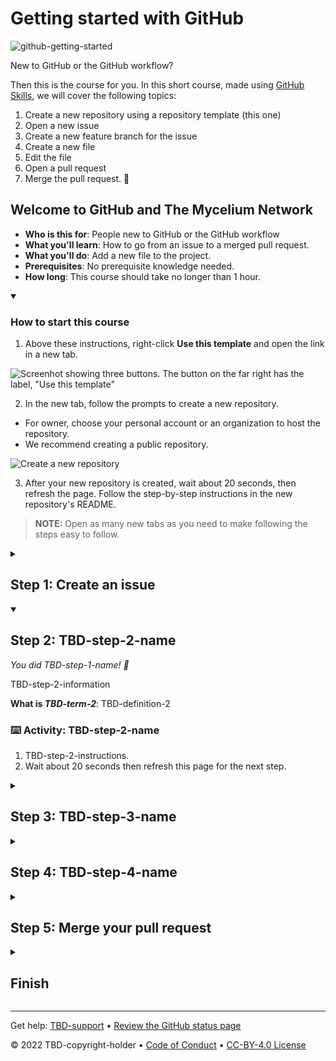 # Getting started with GitHub

![github-getting-started](https://user-images.githubusercontent.com/10350960/178148072-07b01b36-cbe4-4442-b1c0-c101f459d778.png)


New to GitHub or the GitHub workflow? 

Then this is the course for you. In this short course, made using [GitHub Skills](https://skills.github.com/), we will cover the following topics:

1. Create a new repository using a repository template (this one)
2. Open a new issue
3. Create a new feature branch for the issue
4. Create a new file
5. Edit the file
5. Open a pull request
6. Merge the pull request. 🎉

## Welcome to GitHub and The Mycelium Network

- **Who is this for**: People new to GitHub or the GitHub workflow
- **What you'll learn**: How to go from an issue to a merged pull request.
- **What you'll do**: Add a new file to the project.
- **Prerequisites**: No prerequisite knowledge needed.
- **How long**: This course should take no longer than 1 hour.

<details id="0" open>
  <summary><h3>How to start this course</h3></summary>
  
  1. Above these instructions, right-click **Use this template** and open the link in a new tab.

  ![Screenhot showing three buttons. The button on the far right has the label, "Use this template"](https://user-images.githubusercontent.com/10350960/194721879-93778b2a-483b-4d98-8d2a-67dc2223be08.png)

  2. In the new tab, follow the prompts to create a new repository.
   - For owner, choose your personal account or an organization to host the repository.
   - We recommend creating a public repository.

   ![Create a new repository](https://user-images.githubusercontent.com/10350960/194726721-e2b23486-a8a2-4e8e-8c2d-baf01f7c1a40.png)

  3. After your new repository is created, wait about 20 seconds, then refresh the page. Follow the step-by-step instructions in the new repository's README.
  
  > **NOTE:** Open as many new tabs as you need to make following the steps easy to follow.
</details>

<details id=1>
<summary><h2>Step 1: Create an issue</h2></summary>

Welcome to "Getting started with GitHub"! :wave:

**What is an issue?**

[Issues on GitHub](https://docs.github.com/en/issues/tracking-your-work-with-issues/about-issues) is a means to track ideas, log bugs, or track tasks with a measurable outcome. Especially when working with a collaborator, or team, it is a critical part of working together. Before you start working on a task, you should create an issue. The issue is a means to communicate the problem or feature to others and a high-level overview of the tasks needed to complete the work.

Be careful not to get stuck on this step, as you can continually expand and clarify the details as you know more. A helpful list to add to an issue is an [acceptance criteria](https://www.altexsoft.com/blog/business/acceptance-criteria-purposes-formats-and-best-practices/) list.

Let us look at an example.

For this course, the first step is to create an issue. Follow the steps below:

1. At the top of the page, right-click on the "Issues" tab and open it in a new browser tab.
  
![Shows the GitHub header with the second tab titled, "Issues", highlighted.](https://user-images.githubusercontent.com/10350960/194723854-e0311074-95d1-40b0-aca7-bf3f2c2ad73c.png)
  
2. Click on the "New issue" button.
  
![Shows three buttons the last of which is titled, "New issue"](https://user-images.githubusercontent.com/10350960/194723933-0bb1f870-d42b-4250-b099-78d771d10b06.png)

3. The following screen shows an form where you will enter the issue details.
  
![Shows a form that contains two input form fields. One is for the title, the second for the issuee details.](https://user-images.githubusercontent.com/10350960/194723977-3c4ceadf-b65b-4b91-b561-b33be61883ab.png)
  
3. Add the following issue title: "chore: create contribution document".
4. In the description of the issue, add the following:

```markdown
Add a contribution document to the repository.

## Acceptance criteria

- [ ] Create a new file called CONTRIBUTING.md in the project's root.
- [ ] Add a description of the steps to follow when contributing.
- [ ] Commit changes and open a pull request.
```
  
![Shows the form from before but with the details from above filled in.](https://user-images.githubusercontent.com/10350960/194724509-a85db5b2-7d42-4e53-b22c-9521937664ef.png)

5. Click the "Submit new issue" button.
  
![Shows a green button with the label, "Submit new issue"](https://user-images.githubusercontent.com/10350960/194724032-d2c905b2-be13-45bd-a9ef-6b417a75141a.png)
  
### New issue overview
  
![Shows the newly submitted issue](https://user-images.githubusercontent.com/10350960/194724802-89cd7a2e-44e6-4840-9751-a70312cb0632.png)

Once you have created the issue there are a couple of things of note. The first is in the header section of the issue. Other than the title you will notice a, what is sometimes called a pill, with the words, "3 tasks".
  
![Shows the header of the issue with a section indicating that the issue has three tasks](https://user-images.githubusercontent.com/10350960/194725307-aaaa532f-20af-45f5-b05a-bf8faf16b97e.png)
  
You will also notice that in the descrription of the issue under the acceptance criteria heading, is our three tasks with checkboxes next to them.
  
![Shows the acceptance criteria section with three items, each with a checkbox next to it.](https://user-images.githubusercontent.com/10350960/194725480-5345b2ef-1ab9-4740-83c9-32b07a941cc0.png)
  
These are the three tasks that is referenced in the "pill" shown earlier. Nice, right?! We will come back to this later so, do not close the tab with the issue just yet. Once you have completed the steps, refresh this page and continue with the second step.

> **NOTE:** If the next step is not shown as expanded, please double check that you followed the steps correctly. It is important to use the exact same title and contents for the issue you create.

</details>

<!--
  <<< Author notes: Step 2 >>>
  Start this step by acknowledging the previous step.
  Define terms and link to docs.github.com.
  TBD-step-2-notes.
-->

<details id=2 open>
<summary><h2>Step 2: TBD-step-2-name</h2></summary>

_You did TBD-step-1-name! :tada:_

TBD-step-2-information

**What is _TBD-term-2_**: TBD-definition-2

### :keyboard: Activity: TBD-step-2-name

1. TBD-step-2-instructions.
1. Wait about 20 seconds then refresh this page for the next step.

</details>

<!--
  <<< Author notes: Step 3 >>>
  Start this step by acknowledging the previous step.
  Define terms and link to docs.github.com.
  TBD-step-3-notes.
-->

<details id=3>
<summary><h2>Step 3: TBD-step-3-name</h2></summary>

_Nice work finishing TBD-step-2-name :sparkles:_

TBD-step-3-information

**What is _TBD-term-3_**: TBD-definition-3

### :keyboard: Activity: TBD-step-3-name

1. TBD-step-3-instructions.
1. Wait about 20 seconds then refresh this page for the next step.

</details>

<!--
  <<< Author notes: Step 4 >>>
  Start this step by acknowledging the previous step.
  Define terms and link to docs.github.com.
  TBD-step-4-notes.
-->

<details id=4>
<summary><h2>Step 4: TBD-step-4-name</h2></summary>

_Nicely done TBD-step-3-name! :partying_face:_

TBD-step-4-information

**What is _TBD-term-4_**: TBD-definition-4

### :keyboard: Activity: TBD-step-4-name

1. TBD-step-4-instructions.
1. Wait about 20 seconds then refresh this page for the next step.

</details>

<!--
  <<< Author notes: Step 5 >>>
  Start this step by acknowledging the previous step.
  Define terms and link to docs.github.com.
  TBD-step-5-notes.
-->

<details id=5>
<summary><h2>Step 5: Merge your pull request</h2></summary>

_Almost there TBD-step-4-name! :heart:_

You can now [merge](https://docs.github.com/en/get-started/quickstart/github-glossary#merge) your pull request!

### :keyboard: Activity: Merge your pull request

1. Click **Merge pull request**.
1. Delete the branch `TBD-branch-name` (optional).
1. Wait about 20 seconds then refresh this page for the next step.

</details>

<!--
  <<< Author notes: Finish >>>
  Review what we learned, ask for feedback, provide next steps.
-->

<details id=X>
<summary><h2>Finish</h2></summary>

_Congratulations friend, you've completed this course!_

<img src=TBD-celebrate-image alt=celebrate width=300 align=right>

Here's a recap of all the tasks you've accomplished in your repository:

- TBD-recap.

### What's next?

- TBD-continue.
- [We'd love to hear what you thought of this course](TBD-feedback-link).
- [Take another TBD-organization Course](https://github.com/TBD-organization).
- [Read the GitHub Getting Started docs](https://docs.github.com/en/get-started).
- To find projects to contribute to, check out [GitHub Explore](https://github.com/explore).

</details>

<!--
  <<< Author notes: Footer >>>
  Add a link to get support, GitHub status page, code of conduct, license link.
-->

---

Get help: [TBD-support](TBD-support-link) &bull; [Review the GitHub status page](https://www.githubstatus.com/)

&copy; 2022 TBD-copyright-holder &bull; [Code of Conduct](https://www.contributor-covenant.org/version/2/1/code_of_conduct/code_of_conduct.md) &bull; [CC-BY-4.0 License](https://creativecommons.org/licenses/by/4.0/legalcode)
